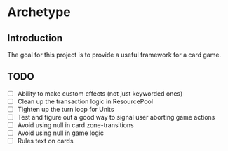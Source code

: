 # Archetype

## Introduction
The goal for this project is to provide a useful framework for a card game.

## TODO
- [ ] Ability to make custom effects (not just keyworded ones)
- [ ] Clean up the transaction logic in ResourcePool
- [ ] Tighten up the turn loop for Units
- [ ] Test and figure out a good way to signal user aborting game actions
- [ ] Avoid using null in card zone-transitions
- [ ] Avoid using null in game logic
- [ ] Rules text on cards